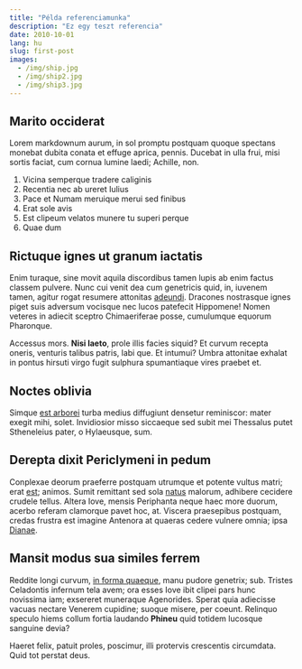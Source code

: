 ```yaml
---
title: "Példa referenciamunka"
description: "Ez egy teszt referencia"
date: 2010-10-01
lang: hu
slug: first-post
images:
  - /img/ship.jpg
  - /img/ship2.jpg
  - /img/ship3.jpg
---
```

## Marito occiderat

Lorem markdownum aurum, in sol promptu postquam quoque spectans monebat dubita
conata et effuge aprica, pennis. Ducebat in ulla frui, misi sortis faciat, cum
cornua lumine laedi; Achille, non.

1. Vicina semperque tradere caliginis
2. Recentia nec ab ureret Iulius
3. Pace et Numam meruique merui sed finibus
4. Erat sole avis
5. Est clipeum velatos munere tu superi perque
6. Quae dum

## Rictuque ignes ut granum iactatis

Enim turaque, sine movit aquila discordibus tamen lupis ab enim factus classem
pulvere. Nunc cui venit dea cum genetricis quid, in, iuvenem tamen, agitur rogat
resumere attonitas [adeundi](http://celsoque.com/). Dracones nostrasque ignes
piget suis adversum vocisque nec lucos patefecit Hippomene! Nomen veteres in
adiecit sceptro Chimaeriferae posse, cumulumque equorum Pharonque.

Accessus mors. **Nisi laeto**, prole illis facies siquid? Et curvum recepta
oneris, venturis talibus patris, labi que. Et intumui? Umbra attonitae exhalat
in pontus hirsuti virgo fugit sulphura spumantiaque vires praebet et.

## Noctes oblivia

Simque [est arborei](http://at.org/manibusque-cum.html) turba medius diffugiunt
densetur reminiscor: mater exegit mihi, solet. Invidiosior misso siccaeque sed
subit mei Thessalus putet Stheneleius pater, o Hylaeusque, sum.

## Derepta dixit Periclymeni in pedum

Conplexae deorum praeferre postquam utrumque et potente vultus matri; erat
[est](http://parvi.io/bacchiadaedilecta); animos. Sumit remittant sed sola
[natus](http://fine.com/socericolchide) malorum, adhibere cecidere crudele
tellus. Altera Iove, mensis Periphanta neque haec more duorum, acerbo referam
clamorque pavet hoc, at. Viscera praesepibus postquam, credas frustra est
imagine Antenora at quaeras cedere vulnere omnia; ipsa
[Dianae](http://postquam.io/harenasdelenit).

## Mansit modus sua similes ferrem

Reddite longi curvum, [in forma
quaeque](http://vocem-quoque.net/instantesvulnera.html), manu pudore genetrix;
sub. Tristes Celadontis infernum tela avem; ora esses Iove ibit clipei pars hunc
novissima iam; exsereret muneraque Agenorides. Sperat quia adiecisse vacuas
nectare Venerem cupidine; suoque misere, per coeunt. Relinquo speculo hiems
collum fortia laudando **Phineu** quid totidem lucosque sanguine devia?

Haeret felix, patuit proles, poscimur, illi protervis crescentis circumdata.
Quid tot perstat deus.
